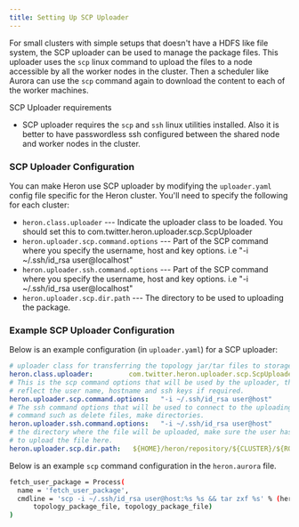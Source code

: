 ```yaml
---
title: Setting Up SCP Uploader
---
```


For small clusters with simple setups that doesn't have a HDFS like file system, the SCP uploader
can be used to manage the package files. This uploader uses the `scp` linux command to upload the
files to a node accessible by all the worker nodes in the cluster. Then a scheduler like Aurora can
use the `scp` command again to download the content to each of the worker machines.

SCP Uploader requirements

* SCP uploader requires the `scp` and `ssh` linux utilities installed. Also it is better to have
passwordless ssh configured between the shared node and worker nodes in the cluster.

### SCP Uploader Configuration

You can make Heron use SCP uploader by modifying the `uploader.yaml` config file specific
for the Heron cluster. You'll need to specify the following for each cluster:

* `heron.class.uploader` --- Indicate the uploader class to be loaded. You should set this to
com.twitter.heron.uploader.scp.ScpUploader
* `heron.uploader.scp.command.options` --- Part of the SCP command where you specify the username,
host and key options. i.e "-i ~/.ssh/id_rsa user@localhost"
* `heron.uploader.ssh.command.options` --- Part of the SCP command where you specify the username,
host and key options. i.e "-i ~/.ssh/id_rsa user@localhost"
* `heron.uploader.scp.dir.path` --- The directory to be used to uploading the package.

### Example SCP Uploader Configuration

Below is an example configuration (in `uploader.yaml`) for a SCP uploader:

```yaml
# uploader class for transferring the topology jar/tar files to storage
heron.class.uploader:         com.twitter.heron.uploader.scp.ScpUploader
# This is the scp command options that will be used by the uploader, this has to be customized to
# reflect the user name, hostname and ssh keys if required.
heron.uploader.scp.command.options:   "-i ~/.ssh/id_rsa user@host"
# The ssh command options that will be used to connect to the uploading host to execute
# command such as delete files, make directories.
heron.uploader.ssh.command.options:   "-i ~/.ssh/id_rsa user@host"
# the directory where the file will be uploaded, make sure the user has the necessary permissions
# to upload the file here.
heron.uploader.scp.dir.path:   ${HOME}/heron/repository/${CLUSTER}/${ROLE}/${TOPOLOGY}
```

Below is an example `scp` command configuration in the `heron.aurora` file.

```bash
fetch_user_package = Process(
  name = 'fetch_user_package',
  cmdline = 'scp -i ~/.ssh/id_rsa user@host:%s %s && tar zxf %s' % (heron_topology_jar_uri, \
      topology_package_file, topology_package_file)
)
```